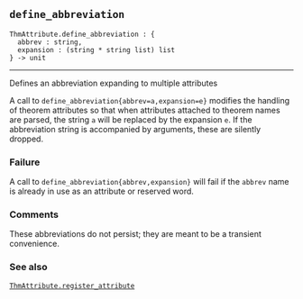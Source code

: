 ## `define_abbreviation`

``` hol4
ThmAttribute.define_abbreviation : {
  abbrev : string,
  expansion : (string * string list) list
} -> unit
```

------------------------------------------------------------------------

Defines an abbreviation expanding to multiple attributes

A call to `define_abbreviation{abbrev=a,expansion=e}` modifies the
handling of theorem attributes so that when attributes attached to
theorem names are parsed, the string `a` will be replaced by the
expansion `e`. If the abbreviation string is accompanied by arguments,
these are silently dropped.

### Failure

A call to `define_abbreviation{abbrev,expansion}` will fail if the
`abbrev` name is already in use as an attribute or reserved word.

### Comments

These abbreviations do not persist; they are meant to be a transient
convenience.

### See also

[`ThmAttribute.register_attribute`](#ThmAttribute.register_attribute)
